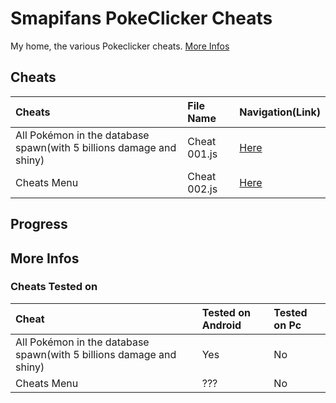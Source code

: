 # Smapifans PokeClicker Cheats
My home, the various Pokeclicker cheats.
[More Infos]()

## Cheats
Cheats                        | File Name                    | Navigation(Link)
:---------------------------- | :--------------------------- | :---------------------------
All Pokémon in the database spawn(with 5 billions damage and shiny)   | Cheat 001.js                         | [Here](https://github.com/Smapifan/Smapifans-Pokeclicker-Cheats/blob/main/Cheats/Cheat%20001.js)
Cheats Menu                    | Cheat 002.js                 | [Here]()

## Progress



## More Infos


### Cheats Tested on
Cheat                         | Tested on Android            | Tested on Pc
:---------------------------- | :--------------------------- | :---------------------------
All Pokémon in the database spawn(with 5 billions damage and shiny)   | Yes                         | No
Cheats Menu                    | ???                         | No
